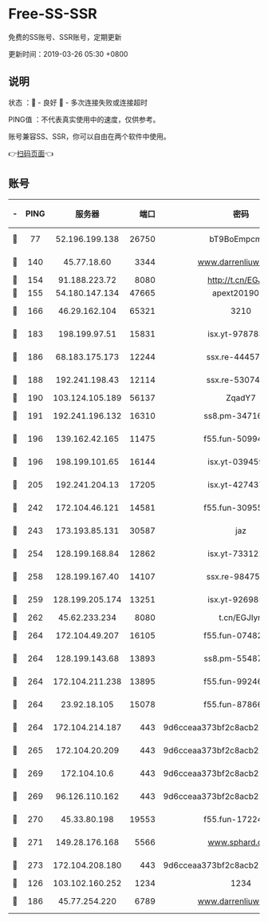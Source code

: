 # Free-SS-SSR

免费的SS账号、SSR账号，定期更新

更新时间：2019-03-26 05:30 +0800

## 说明

状态     ：🙂 - 良好 🙁 - 多次连接失败或连接超时

PING值   ：不代表真实使用中的速度，仅供参考。

账号兼容SS、SSR，你可以自由在两个软件中使用。

👉[扫码页面](https://liesauer.github.io/Free-SS-SSR/)👈

## 账号

|-|PING|服务器|端口|密码|加密方式|区域|
|:----:|:----:|:-----:|-----:|:----:|:----:|:----:|
|🙂|77|52.196.199.138|26750|bT9BoEmpcmP7|aes-256-cfb|JP|
|🙂|140|45.77.18.60|3344|www.darrenliuwei.com|aes-256-cfb|JP|
|🙂|154|91.188.223.72|8080|http://t.cn/EGJIyrl|rc4-md5|RU|
|🙂|155|54.180.147.134|47665|apext2019001|chacha20|KR|
|🙂|166|46.29.162.104|65321|3210|aes-256-ctr|RU|
|🙂|183|198.199.97.51|15831|isx.yt-97878355|aes-256-cfb|US|
|🙂|186|68.183.175.173|12244|ssx.re-44457253|aes-256-cfb|US|
|🙂|188|192.241.198.43|12114|ssx.re-53074650|aes-256-cfb|US|
|🙂|190|103.124.105.189|56137|ZqadY7|chacha20|CN|
|🙂|191|192.241.196.132|16310|ss8.pm-34716265|aes-256-cfb|US|
|🙂|196|139.162.42.165|11475|f55.fun-50994506|aes-256-cfb|SG|
|🙂|196|198.199.101.65|16144|isx.yt-03945929|aes-256-cfb|US|
|🙂|205|192.241.204.13|17205|isx.yt-42743727|aes-256-cfb|US|
|🙂|242|172.104.46.121|14581|f55.fun-30955326|aes-256-cfb|SG|
|🙂|243|173.193.85.131|30587|jaz|aes-256-cfb|US|
|🙂|254|128.199.168.84|12862|isx.yt-73312221|aes-256-cfb|SG|
|🙂|258|128.199.167.40|14107|ssx.re-98475570|aes-256-cfb|SG|
|🙂|259|128.199.205.174|13251|isx.yt-92698565|aes-256-cfb|SG|
|🙂|262|45.62.233.234|8080|t.cn/EGJIyrl|rc4-md5|CA|
|🙂|264|172.104.49.207|16105|f55.fun-07482926|aes-256-cfb|SG|
|🙂|264|128.199.143.68|13893|ss8.pm-55487528|aes-256-cfb|SG|
|🙂|264|172.104.211.238|13895|f55.fun-99246337|aes-256-cfb|US|
|🙂|264|23.92.18.105|15078|f55.fun-87866035|aes-256-cfb|US|
|🙂|264|172.104.214.187|443|9d6cceaa373bf2c8acb22e60b6a58be6|aes-256-cfb|US|
|🙂|265|172.104.20.209|443|9d6cceaa373bf2c8acb22e60b6a58be6|aes-256-cfb|US|
|🙂|269|172.104.10.6|443|9d6cceaa373bf2c8acb22e60b6a58be6|aes-256-cfb|US|
|🙂|269|96.126.110.162|443|9d6cceaa373bf2c8acb22e60b6a58be6|aes-256-cfb|US|
|🙂|270|45.33.80.198|19553|f55.fun-17224579|aes-256-cfb|US|
|🙂|271|149.28.176.168|5566|www.sphard.com|aes-256-cfb|AU|
|🙂|273|172.104.208.180|443|9d6cceaa373bf2c8acb22e60b6a58be6|aes-256-cfb|US|
|🙂|126|103.102.160.252|1234|1234|rc4-md5|JP|
|🙂|186|45.77.254.220|6789|www.darrenliuwei.com|aes-256-cfb|SG|
